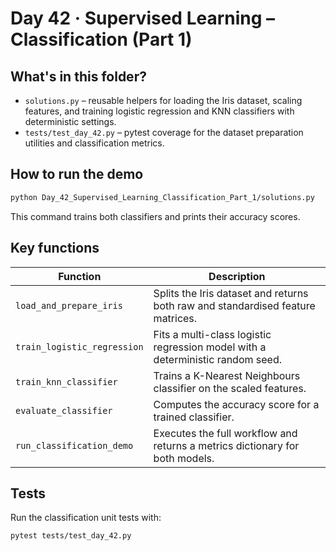 # Day 42 · Supervised Learning – Classification (Part 1)

## What's in this folder?
- `solutions.py` – reusable helpers for loading the Iris dataset, scaling features, and training logistic regression and KNN classifiers with deterministic settings.
- `tests/test_day_42.py` – pytest coverage for the dataset preparation utilities and classification metrics.

## How to run the demo
```bash
python Day_42_Supervised_Learning_Classification_Part_1/solutions.py
```
This command trains both classifiers and prints their accuracy scores.

## Key functions
| Function | Description |
| --- | --- |
| `load_and_prepare_iris` | Splits the Iris dataset and returns both raw and standardised feature matrices. |
| `train_logistic_regression` | Fits a multi-class logistic regression model with a deterministic random seed. |
| `train_knn_classifier` | Trains a K-Nearest Neighbours classifier on the scaled features. |
| `evaluate_classifier` | Computes the accuracy score for a trained classifier. |
| `run_classification_demo` | Executes the full workflow and returns a metrics dictionary for both models. |

## Tests
Run the classification unit tests with:
```bash
pytest tests/test_day_42.py
```
